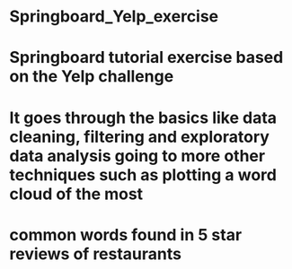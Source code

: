 # Springboard_Yelp_exercise
# Springboard tutorial exercise based on the Yelp challenge
# It goes through the basics like data cleaning, filtering and exploratory data analysis going to more other techniques such as plotting a word cloud of the most
# common words found in 5 star reviews of restaurants
